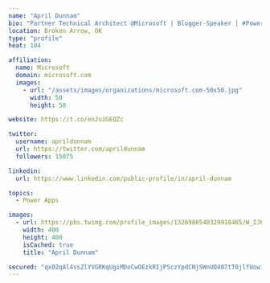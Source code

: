 ```yaml
---
name: "April Dunnam"
bio: "Partner Technical Architect @Microsoft | Blogger-Speaker | #PowerApps, #PowerAutomate, #Office365, #SharePoint | #WIT | #Karaoke Queen"
location: Broken Arrow, OK
type: "profile"
heat: 104

affiliation:
  name: Microsoft
  domain: microsoft.com
  images:
    - url: "/assets/images/organizations/microsoft.com-50x50.jpg"
      width: 50
      height: 50

website: https://t.co/enJuiGEQZc

twitter:
  username: aprildunnam
  url: https://twitter.com/aprildunnam
  followers: 15075

linkedin:
  url: https://www.linkedin.com/public-profile/in/april-dunnam

topics:
  - Power Apps

images:
  - url: https://pbs.twimg.com/profile_images/1326986540329918465/W_IJ6Ih2_400x400.jpg
    width: 400
    height: 400
    isCached: true
    title: "April Dunnam"

secured: "qx02qAl4vsZlYVGRKqUgiMDoCwOEzkRIjPSczYpdCNjSWnUQ407tTOjlfUowiB6CUwXXvD82IFIrcNe6CEV5d7dwTq4l09TVvqpMtOIX+G+ptMjjcwzHX6WUdODnoRkxuhIvBfLqY5OFNEldrHjlNToLVCCVzwWmytSZ5unTDKoEL2mGmQSjvYXqf1w+zei2HMOl5DpxvCaaU3KbJH5aIdpUfNhl9rq7HcFtSt4EEdU2lYEL9x1VtVI8RHTRwoCXM+tGGxHZ6nefDeP7nQx7LfRKxsT6Zvz5GCvLsEXsSJTE5jcP1RxIEvALGxrhiZ9ebTBKt9cC8Yc+kn5vaXQru+rPQNRtSfMqdPD/NkmV8lU6E4Qe9jtNesPzCE//meoSVyVUtDjLsyqKOm6R9ogOK8CdBTZpsbDf8O+mRfOJ1Wo=;hMHySFqFe9Xs67QOfts+Sw=="
---
```



